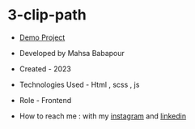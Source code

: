 # 3-clip-path

- [Demo Project](  https://mahsabbpour.github.io/3-animation/ )

- Developed by Mahsa Babapour

- Created - 2023

- Technologies Used - Html , scss , js 

- Role - Frontend

- How to reach me : with my [instagram](https://www.instagram.com/mahsabbpour.web) and [linkedin](https://www.linkedin.com/in/mahsa-bbpour-643b-77258)
